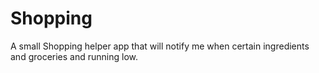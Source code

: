# Shopping
A small Shopping helper app that will notify me when certain ingredients and groceries and running low. 
